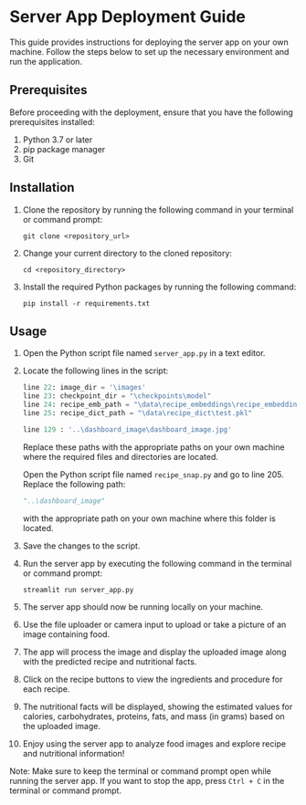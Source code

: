 # Server App Deployment Guide

This guide provides instructions for deploying the server app on your own machine. Follow the steps below to set up the necessary environment and run the application.

## Prerequisites

Before proceeding with the deployment, ensure that you have the following prerequisites installed:

1. Python 3.7 or later
2. pip package manager
3. Git

## Installation

1. Clone the repository by running the following command in your terminal or command prompt:
   ```
   git clone <repository_url>
   ```

2. Change your current directory to the cloned repository:
   ```
   cd <repository_directory>
   ```

3. Install the required Python packages by running the following command:
   ```
   pip install -r requirements.txt
   ```

## Usage

1. Open the Python script file named `server_app.py` in a text editor.

2. Locate the following lines in the script:

   ```python
   line 22: image_dir = '\images'
   line 23: checkpoint_dir = "\checkpoints\model"
   line 24: recipe_emb_path = "\data\recipe_embeddings\recipe_embeddings_feats_test.pkl" 
   line 25: recipe_dict_path = "\data\recipe_dict\test.pkl"
   
   line 129 : '..\dashboard_image\dashboard_image.jpg'
   ```

   Replace these paths with the appropriate paths on your own machine where the required files and directories are located.
   
   Open the Python script file named `recipe_snap.py` and go to line 205. Replace the following path:
   ```python
   "..\dashboard_image"
   ```
   with the appropriate path on your own machine where this folder is located.

3. Save the changes to the script.

4. Run the server app by executing the following command in the terminal or command prompt:
   ```
   streamlit run server_app.py
   ```

5. The server app should now be running locally on your machine.

6. Use the file uploader or camera input to upload or take a picture of an image containing food.

7. The app will process the image and display the uploaded image along with the predicted recipe and nutritional facts.

8. Click on the recipe buttons to view the ingredients and procedure for each recipe.

9. The nutritional facts will be displayed, showing the estimated values for calories, carbohydrates, proteins, fats, and mass (in grams) based on the uploaded image.

10. Enjoy using the server app to analyze food images and explore recipe and nutritional information!

Note: Make sure to keep the terminal or command prompt open while running the server app. If you want to stop the app, press `Ctrl + C` in the terminal or command prompt.
